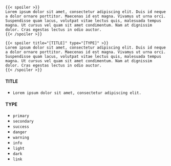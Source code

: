 ```
{{< spoiler >}}
Lorem ipsum dolor sit amet, consectetur adipiscing elit. Duis id neque a dolor ornare porttitor. Maecenas id est magna. Vivamus ut urna orci. Suspendisse quam lacus, volutpat vitae lectus quis, malesuada tempus magna. Ut cursus vel quam sit amet condimentum. Nam at dignissim dolor. Cras egestas lectus in odio auctor.
{{< /spoiler >}}
```

```
{{< spoiler title="[TITLE]" type="[TYPE]" >}}
Lorem ipsum dolor sit amet, consectetur adipiscing elit. Duis id neque a dolor ornare porttitor. Maecenas id est magna. Vivamus ut urna orci. Suspendisse quam lacus, volutpat vitae lectus quis, malesuada tempus magna. Ut cursus vel quam sit amet condimentum. Nam at dignissim dolor. Cras egestas lectus in odio auctor.
{{< /spoiler >}}
```

#### TITLE

- `Lorem ipsum dolor sit amet, consectetur adipiscing elit.`

#### TYPE

- `primary`
- `secondary`
- `success`
- `danger`
- `warning`
- `info`
- `light`
- `dark`
- `link`
